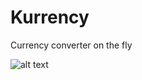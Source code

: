 # Kurrency
Currency converter on the fly

![alt text](https://github.com/nongdenchet/Kurrency/blob/develop/sample.gif " Kurrency")
